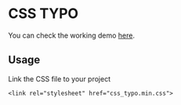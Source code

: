 # CSS TYPO
You can check the working demo [here](https://htmlpreview.github.io/?https://github.com/pslib-cz/2019l4web-typography-css-library-martinfoldyna/blob/master/demo.html).

## Usage
Link the CSS file to your project

`<link rel="stylesheet" href="css_typo.min.css">`